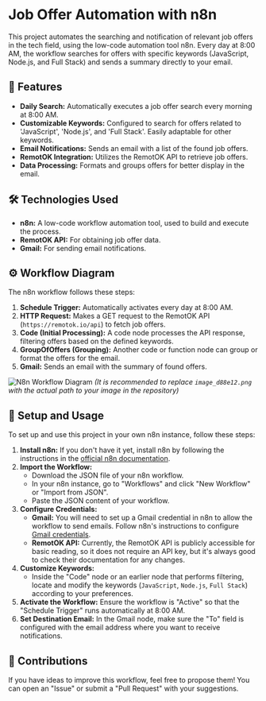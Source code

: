 # Job Offer Automation with n8n

This project automates the searching and notification of relevant job offers in the tech field, using the low-code automation tool n8n. Every day at 8:00 AM, the workflow searches for offers with specific keywords (JavaScript, Node.js, and Full Stack) and sends a summary directly to your email.

## 🚀 Features

* **Daily Search:** Automatically executes a job offer search every morning at 8:00 AM.
* **Customizable Keywords:** Configured to search for offers related to 'JavaScript', 'Node.js', and 'Full Stack'. Easily adaptable for other keywords.
* **Email Notifications:** Sends an email with a list of the found job offers.
* **RemotOK Integration:** Utilizes the RemotOK API to retrieve job offers.
* **Data Processing:** Formats and groups offers for better display in the email.

## 🛠️ Technologies Used

* **n8n:** A low-code workflow automation tool, used to build and execute the process.
* **RemotOK API:** For obtaining job offer data.
* **Gmail:** For sending email notifications.

## ⚙️ Workflow Diagram

The n8n workflow follows these steps:

1.  **Schedule Trigger:** Automatically activates every day at 8:00 AM.
2.  **HTTP Request:** Makes a GET request to the RemotOK API (`https://remotok.io/api`) to fetch job offers.
3.  **Code (Initial Processing):** A code node processes the API response, filtering offers based on the defined keywords.
4.  **GroupOfOffers (Grouping):** Another code or function node can group or format the offers for the email.
5.  **Gmail:** Sends an email with the summary of found offers.

![N8n Workflow Diagram](image_d88e12.png)
*(It is recommended to replace `image_d88e12.png` with the actual path to your image in the repository)*

## 📝 Setup and Usage

To set up and use this project in your own n8n instance, follow these steps:

1.  **Install n8n:** If you don't have it yet, install n8n by following the instructions in the [official n8n documentation](https://docs.n8n.io/getting-started/installation/).
2.  **Import the Workflow:**
    * Download the JSON file of your n8n workflow.
    * In your n8n instance, go to "Workflows" and click "New Workflow" or "Import from JSON".
    * Paste the JSON content of your workflow.
3.  **Configure Credentials:**
    * **Gmail:** You will need to set up a Gmail credential in n8n to allow the workflow to send emails. Follow n8n's instructions to configure [Gmail credentials](https://docs.n8n.io/integrations/builtin/app-nodes/n8n-nodes-base.gmail/).
    * **RemotOK API:** Currently, the RemotOK API is publicly accessible for basic reading, so it does not require an API key, but it's always good to check their documentation for any changes.
4.  **Customize Keywords:**
    * Inside the "Code" node or an earlier node that performs filtering, locate and modify the keywords (`JavaScript`, `Node.js`, `Full Stack`) according to your preferences.
5.  **Activate the Workflow:** Ensure the workflow is "Active" so that the "Schedule Trigger" runs automatically at 8:00 AM.
6.  **Set Destination Email:** In the Gmail node, make sure the "To" field is configured with the email address where you want to receive notifications.

## 🤝 Contributions

If you have ideas to improve this workflow, feel free to propose them! You can open an "Issue" or submit a "Pull Request" with your suggestions.
